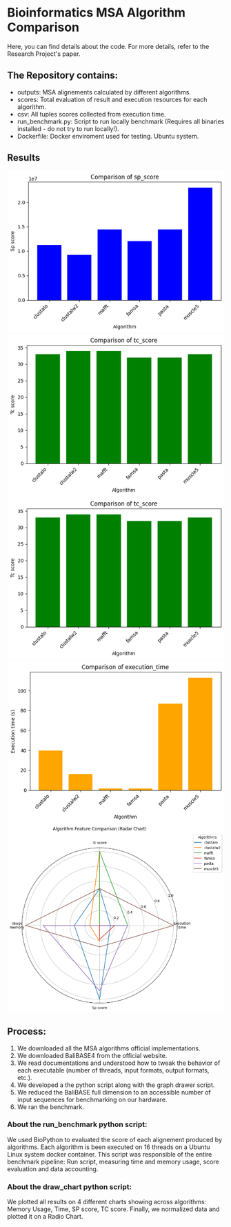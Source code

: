 # Bioinformatics MSA Algorithm Comparison
Here, you can find details about the code. For more details, refer to the Research Project's paper.

## The Repository contains:
- outputs: MSA alignements calculated by different algorithms.
- scores: Total evaluation of result and execution resources for each algorithm.
- csv: All tuples scores collected from execution time.
- run_benchmark.py: Script to run locally benchmark (Requires all binaries installed - do not try to run locally!).
- Dockerfile: Docker enviroment used for testing. Ubuntu system.

## Results
![SP SCORE](https://github.com/lollo004/msa-benchmark/blob/main/graphs/sp_score_comparison.png)
![TC SCORE](https://github.com/lollo004/msa-benchmark/blob/main/graphs/tc_score_comparison.png)
![Memory Usage](https://github.com/lollo004/msa-benchmark/blob/main/graphs/tc_score_comparison.png)
![Execution time](https://github.com/lollo004/msa-benchmark/blob/main/graphs/execution_time_comparison.png)
![Radio chart](https://github.com/lollo004/msa-benchmark/blob/main/graphs/radar_chart.png)

## Process:
1. We downloaded all the MSA algorithms official implementations.
2. We downloaded BaliBASE4 from the official website.
3. We read documentations and understood how to tweak the behavior of each executable (number of threads, input formats, output formats, etc.).
4. We developed a the python script along with the graph drawer script.
5. We reduced the BaliBASE full dimension to an accessible number of input sequences for benchmarking on our hardware.
6. We ran the benchmark.

### About the run_benchmark python script:
We used BioPython to evaluated the score of each alignement produced by algorithms.
Each algorithm is been executed on 16 threads on a Ubuntu Linux system docker container.
This script was responsible of the entire benchmark pipeline: Run script, measuring time and memory usage, score evaluation and data accounting.

### About the draw_chart python script:
We plotted all results on 4 different charts showing across algorithms: Memory Usage, Time, SP score, TC score.
Finally, we normalized data and plotted it on a Radio Chart.
